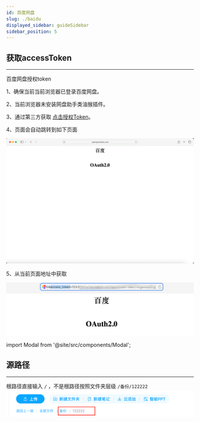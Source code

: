 ```yaml
---
id: 百度网盘
slug: ./baidu
displayed_sidebar: guideSidebar
sidebar_position: 5
---
```


## 获取accessToken

---
百度网盘授权token

1、确保当前当前浏览器已登录百度网盘。

2、当前浏览器未安装网盘助手类油猴插件。

3、通过第三方获取 [点击授权Token](https://openapi.baidu.com/oauth/2.0/authorize?client_id=IlLqBbU3GjQ0t46TRwFateTprHWl39zF&response_type=token&redirect_uri=oob&confirm_login=0&scope=basic,netdisk)。

4、页面会自动跳转到如下页面

![img.png](img/baidu-token.png)

5、从当前页面地址中获取

![baidu-token-1.png](img/baidu-token-1.png)


import Modal  from '@site/src/components/Modal';

<Modal text="打开弹框" title="获取token" iframeUrl="/NexuMount-docs/html/views/drivers/baidu/getToken.html" width="900px" height="600px" />


## 源路径

---
根路径直接输入 `/` ，不是根路径按照文件夹层级 `/备份/122222`
![124123412341234.png](img/124123412341234.png)
